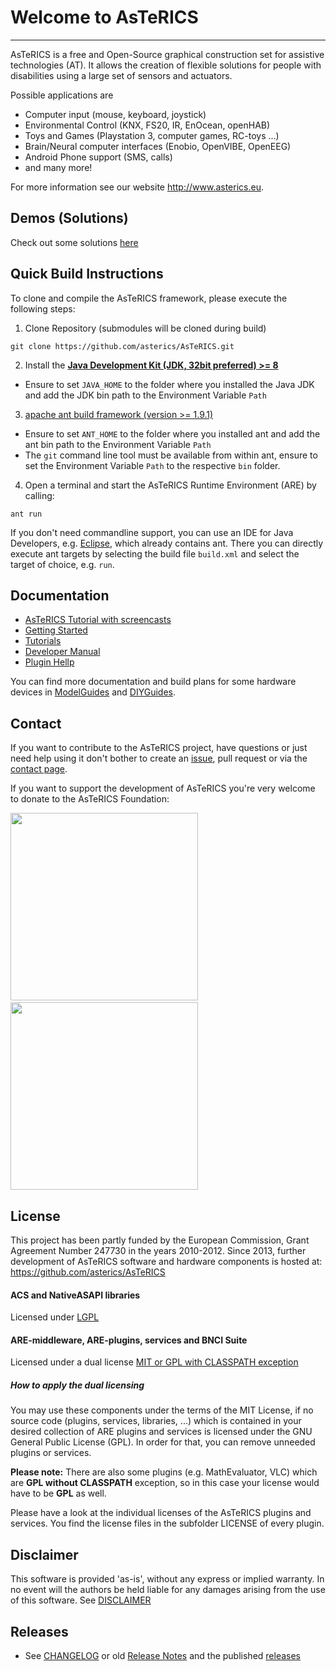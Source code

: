 # Welcome to AsTeRICS

---

AsTeRICS is a free and Open-Source graphical construction set for assistive technologies (AT).
It allows the creation of flexible solutions for people with disabilities using a large set of sensors and actuators.

Possible applications are

- Computer input (mouse, keyboard, joystick)
- Environmental Control (KNX, FS20, IR, EnOcean, openHAB)
- Toys and Games (Playstation 3, computer games, RC-toys ...)
- Brain/Neural computer interfaces (Enobio, OpenVIBE, OpenEEG)
- Android Phone support (SMS, calls)
- and many more!

For more information see our website http://www.asterics.eu.

## Demos (Solutions)

Check out some solutions [here](https://www.asterics.eu/solutions/)

## Quick Build Instructions

To clone and compile the AsTeRICS framework, please execute the following steps:

1. Clone Repository (submodules will be cloned during build)

```
git clone https://github.com/asterics/AsTeRICS.git
```

2. Install the [**Java Development Kit (JDK, 32bit preferred) >= 8**](http://www.oracle.com/technetwork/java/javase/downloads/index.html)

- Ensure to set `JAVA_HOME` to the folder where you installed the Java JDK and add the JDK bin path to the Environment Variable `Path`

3. [apache ant build framework (version >= 1.9.1)](http://ant.apache.org/bindownload.cgi)

- Ensure to set `ANT_HOME` to the folder where you installed ant and add the ant bin path to the Environment Variable `Path`
- The `git` command line tool must be available from within ant, ensure to set the Environment Variable `Path` to the respective `bin` folder.

4. Open a terminal and start the AsTeRICS Runtime Environment (ARE) by calling:

```
ant run
```

If you don't need commandline support, you can use an IDE for Java Developers, e.g. [Eclipse](http://www.eclipse.org/downloads/packages/eclipse-ide-java-developers/neon3), which already contains ant. There you can directly execute ant targets by selecting the build file `build.xml` and select the target of choice, e.g. `run`.

## Documentation

- [AsTeRICS Tutorial with screencasts](https://ds.gpii.net/learn/tutorials/integration-alternative-input-modalities)
- [Getting Started](https://www.asterics.eu/get-started/)
- [Tutorials](https://www.asterics.eu/customize/)
- [Developer Manual](https://www.asterics.eu/develop/)
- [Plugin Hellp](https://www.asterics.eu/plugins/)

You can find more documentation and build plans for some hardware devices in [ModelGuides](https://github.com/asterics/AsTeRICS/tree/master/Documentation/ModelGuides) and [DIYGuides](https://github.com/asterics/AsTeRICS/tree/master/Documentation/DIYGuides).

## Contact

If you want to contribute to the AsTeRICS project, have questions or just need help using it don't bother to create an [issue](https://github.com/asterics/AsTeRICS/issues), pull request or via the [contact page](https://www.asterics.eu/get-involved/Contact.html).

If you want to support the development of AsTeRICS you're very welcome to donate to the AsTeRICS Foundation:

<div>
<a title="Donate with PayPal" href="https://www.paypal.com/donate/?hosted_button_id=38AJJNS427MJ2" target="_blank" style="margin-right:3em">
<img src="https://github.com/asterics/AsTeRICS-Grid/raw/master/app/img/donate-paypal.png" width=300/></a>
<span>&nbsp;&nbsp;&nbsp;</span>
<a title="Donate at opencollective.com" href="https://opencollective.com/asterics-foundation" target="_blank">
<img src="https://github.com/asterics/AsTeRICS-Grid/raw/master/app/img/donate-open-collective.png" width=300/></a>
</div>

## License

This project has been partly funded by the European Commission, Grant Agreement Number 247730 in the years 2010-2012.
Since 2013, further development of AsTeRICS software and hardware components is hosted at: https://github.com/asterics/AsTeRICS

#### ACS and NativeASAPI libraries

Licensed under [LGPL](http://www.gnu.org/licenses/lgpl.html)

#### ARE-middleware, ARE-plugins, services and BNCI Suite

Licensed under a dual license [MIT or GPL with CLASSPATH exception](ARE-LICENSE_MITOrGPLv3WithException.txt)

##### How to apply the dual licensing

You may use these components under the terms of the MIT License, if no source code (plugins, services, libraries, ...) which is contained in your desired collection of ARE plugins and services is licensed under the GNU General Public License (GPL).
In order for that, you can remove unneeded plugins or services.

**Please note:** There are also some plugins (e.g. MathEvaluator, VLC) which are **GPL without CLASSPATH** exception, so in this case your license would have to be **GPL** as well.

Please have a look at the individual licenses of the AsTeRICS plugins and services. You find the license files in the subfolder LICENSE of every plugin.

## Disclaimer

This software is provided 'as-is', without any express or implied warranty.
In no event will the authors be held liable for any damages arising from the use of this software. See [DISCLAIMER](DISCLAIMER.TXT)

## Releases

- See [CHANGELOG](./CHANGELOG.md) or old [Release Notes](RELEASE_NOTES.md) and the published [releases](https://github.com/asterics/AsTeRICS/releases)
